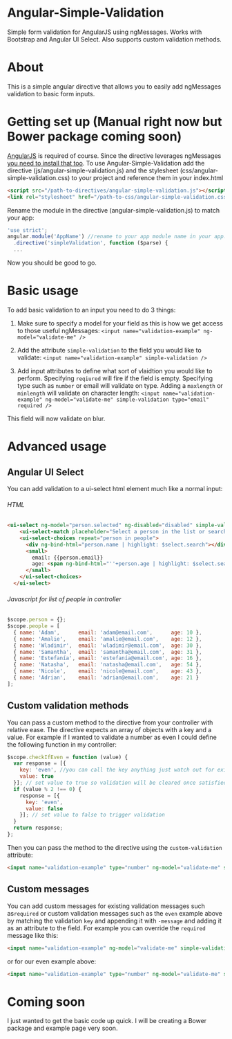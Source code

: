 # Angular-Simple-Validation
Simple form validation for AngularJS using ngMessages. Works with Bootstrap and Angular UI Select. Also supports custom validation methods.

# About
This is a simple angular directive that allows you to easily add ngMessages validation to basic form inputs. 

# Getting set up (Manual right now but Bower package coming soon)
[AngularJS](https://github.com/angular/angular) is required of course. Since the directive leverages ngMessages [you need to install that too](https://github.com/angular/bower-angular-messages). To use Angular-Simple-Validation add the directive (js/angular-simple-validation.js) and the stylesheet (css/angular-simple-validation.css) to your project and reference them in your index.html

```html
<script src="/path-to-directives/angular-simple-validation.js"></script>
<link rel="stylesheet" href="/path-to-css/angular-simple-validation.css">
```

Rename the module in the directive (angular-simple-validation.js) to match your app:
```javascript
'use strict';
angular.module('AppName') //rename to your app module name in your app.js
  .directive('simpleValidation', function ($parse) {
  ...
```

Now you should be good to go.

# Basic usage

To add basic validation to an input you need to do 3 things:

1. Make sure to specify a model for your field as this is how we get access to those useful ngMessages: `<input name="validation-example" ng-model="validate-me" />`

2. Add the attribute `simple-validation` to the field you would like to validate: `<input name="validation-example" simple-validation />`

3. Add input attributes to define what sort of vlaidtion you would like to perform. Specifying `reqiured` will fire if the field is empty. Specifying type such as `number` or email will validate on type. Adding a `maxlength` or `minlength` will validate on character length: `<input name="validation-example" ng-model="validate-me" simple-validation type="email" required />`

This field will now validate on blur.

# Advanced usage

## Angular UI Select

You can add validation to a ui-select html element much like a normal input:
###### HTML
```html
<ui-select ng-model="person.selected" ng-disabled="disabled" simple-validation required>
    <ui-select-match placeholder="Select a person in the list or search his name/age...">{{$select.selected.name}}</ui-select-match>
    <ui-select-choices repeat="person in people">
      <div ng-bind-html="person.name | highlight: $select.search"></div>
      <small>
        email: {{person.email}}
        age: <span ng-bind-html="''+person.age | highlight: $select.search"></span>
      </small>
    </ui-select-choices>
  </ui-select>
```
###### Javascript for list of people in controller
```javascript
$scope.person = {};
$scope.people = [
  { name: 'Adam',      email: 'adam@email.com',      age: 10 },
  { name: 'Amalie',    email: 'amalie@email.com',    age: 12 },
  { name: 'Wladimir',  email: 'wladimir@email.com',  age: 30 },
  { name: 'Samantha',  email: 'samantha@email.com',  age: 31 },
  { name: 'Estefanía', email: 'estefanía@email.com', age: 16 },
  { name: 'Natasha',   email: 'natasha@email.com',   age: 54 },
  { name: 'Nicole',    email: 'nicole@email.com',    age: 43 },
  { name: 'Adrian',    email: 'adrian@email.com',    age: 21 }
];
```

## Custom validation methods
You can pass a custom method to the directive from your controller with relative ease. The directive expects an array of objects with a key and a value. For example if I wanted to validate a number as even I could define the following function in my controller:
```javascript
$scope.checkIfEven = function (value) {
  var response = [{
    key: 'even', //you can call the key anything just watch out for existing keys such as required, email, etc...
    value: true
  }]; // set value to true so validation will be cleared once satisfied
  if (value % 2 !== 0) {
    response = [{
      key: 'even',
      value: false
    }]; // set value to false to trigger validation
  }
  return response;
};
```

Then you can pass the method to the directive using the `custom-validation` attribute:
```html
<input name="validation-example" type="number" ng-model="validate-me" simple-validation  custom-validation="checkIfEven(value)" />
``` 

## Custom messages

You can add custom messages for existing validation messages such as`required` or custom validation messages such as the `even` example above by matching the validation `key` and appending it with `-message` and adding it as an attribute to the field. For example you can override the `required` message like this:
```html
<input name="validation-example" ng-model="validate-me" simple-validation type="email" required required-message="This is a custom required message." />
```

or for our even example above:
```html
<input name="validation-example" type="number" ng-model="validate-me" simple-validation  custom-validation="checkIfEven(value)" even-message="The number must be even." />
``` 

# Coming soon
I just wanted to get the basic code up quick. I will be creating a Bower package and example page very soon.